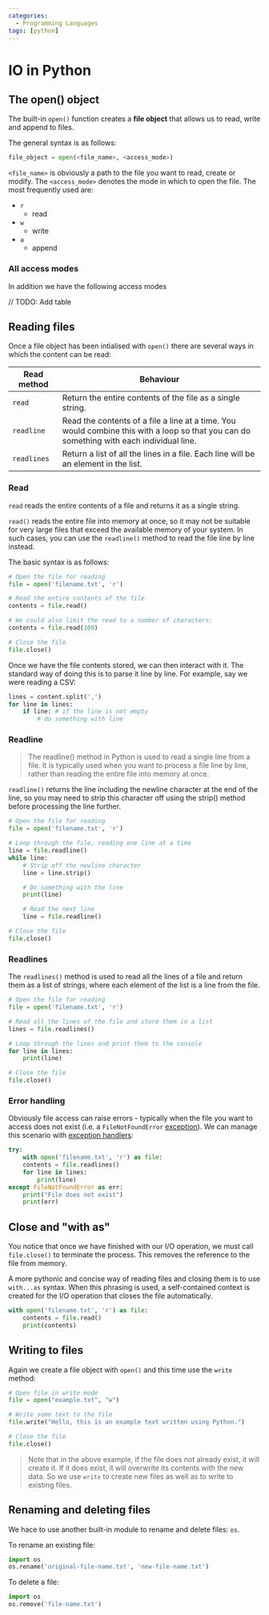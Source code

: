 ```yaml
---
categories:
  - Programming Languages
tags: [python]
---
```


# IO in Python

## The open() object

The built-in `open()` function creates a **file object** that allows us to read, write and append to files.

The general syntax is as follows:

```py
file_object = open(<file_name>, <access_mode>)
```

`<file_name>` is obviously a path to the file you want to read, create or modify. The `<access_mode>` denotes the mode in which to open the file. The most frequently used are:

- `r`
  - read
- `w`
  - write
- `a`
  - append

### All access modes

In addition we have the following access modes

// TODO: Add table

## Reading files

Once a file object has been intialised with `open()` there are several ways in which the content can be read:

| Read method | Behaviour                                                                                                                                |
| ----------- | ---------------------------------------------------------------------------------------------------------------------------------------- |
| `read`      | Return the entire contents of the file as a single string.                                                                               |
| `readline`  | Read the contents of a file a line at a time. You would combine this with a loop so that you can do something with each individual line. |
| `readlines` | Return a list of all the lines in a file. Each line will be an element in the list.                                                      |

### Read

`read` reads the entire contents of a file and returns it as a single string.

`read()` reads the entire file into memory at once, so it may not be suitable for very large files that exceed the available memory of your system. In such cases, you can use the `readline()` method to read the file line by line instead.

The basic syntax is as follows:

```py
# Open the file for reading
file = open('filename.txt', 'r')

# Read the entire contents of the file
contents = file.read()

# We could also limit the read to a number of characters:
contents = file.read(100)

# Close the file
file.close()
```

Once we have the file contents stored, we can then interact with it. The standard way of doing this is to parse it line by line. For example, say we were reading a CSV:

```py
lines = content.split(',')
for line in lines:
    if line: # if the line is not empty
        # do something with line
```

### Readline

> The readline() method in Python is used to read a single line from a file. It is typically used when you want to process a file line by line, rather than reading the entire file into memory at once.

`readline()` returns the line including the newline character at the end of the line, so you may need to strip this character off using the strip() method before processing the line further.

```python
# Open the file for reading
file = open('filename.txt', 'r')

# Loop through the file, reading one line at a time
line = file.readline()
while line:
    # Strip off the newline character
    line = line.strip()

    # Do something with the line
    print(line)

    # Read the next line
    line = file.readline()

# Close the file
file.close()
```

### Readlines

The `readlines()` method is used to read all the lines of a file and return them as a list of strings, where each element of the list is a line from the file.

```py
# Open the file for reading
file = open('filename.txt', 'r')

# Read all the lines of the file and store them in a list
lines = file.readlines()

# Loop through the lines and print them to the console
for line in lines:
    print(line)

# Close the file
file.close()
```

### Error handling

Obviously file access can raise errors - typically when the file you want to access does not exist (i.e. a `FileNotFoundError` [exception](/Programming_Languages/Python/Syntax/Error_handling_in_Python.md)). We can manage this scenario with [exception handlers](/Programming_Languages/Python/Syntax/Error_handling_in_Python.md):

```py
try:
    with open('filename.txt', 'r') as file:
    contents = file.readlines()
    for line in lines:
        print(line)
except FileNotFoundError as err:
    print("File does not exist")
    print(err)
```

## Close and "with as"

You notice that once we have finished with our I/O operation, we must call `file.close()` to terminate the process. This removes the reference to the file from memory.

A more pythonic and concise way of reading files and closing them is to use `with...as` syntax. When this phrasing is used, a self-contained context is created for the I/O operation that closes the file automatically.

```py
with open('filename.txt', 'r') as file:
    contents = file.read()
    print(contents)
```

## Writing to files

Again we create a file object with `open()` and this time use the `write` method:

```py
# Open file in write mode
file = open("example.txt", "w")

# Write some text to the file
file.write("Hello, this is an example text written using Python.")

# Close the file
file.close()
```

> Note that in the above example, if the file does not already exist, it will create it. If it does exist, it will overwrite its contents with the new data. So we use `write` to create new files as well as to write to existing files.

## Renaming and deleting files

We hace to use another built-in module to rename and delete files: `os`.

To rename an existing file:

```py
import os
os.rename('original-file-name.txt', 'new-file-name.txt')
```

To delete a file:

```py
import os
os.remove('file-name.txt')
```
